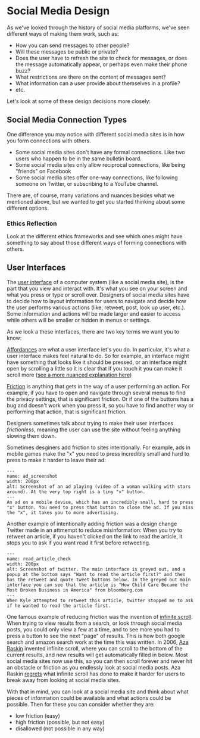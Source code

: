 # Social Media Design

As we've looked through the history of social media platforms, we've seen different ways of making them work, such as:
- How you can send messages to other people?
- Will these messages be public or private?
- Does the user have to refresh the site to check for messages, or does the message automatically appear, or perhaps even make their phone buzz?
- What restrictions are there on the content of messages sent?
- What information can a user provide about themselves in a profile?
- etc.

Let's look at some of these design decisions more closely:

## Social Media Connection Types

One difference you may notice with different social media sites is in how you form connections with others.
- Some social media sites don't have any formal connections. Like two users who happen to be in the same bulletin board.
- Some social media sites only allow reciprocal connections, like being "friends" on Facebook
- Some social media sites offer one-way connections, like following someone on Twitter, or subscribing to a YouTube channel.

There are, of course, many variations and nuances besides what we mentioned above, but we wanted to get you started thinking about some different options.

### Ethics Reflection
Look at the different ethics frameworks and see which ones might have something to say about those different ways of forming connections with others.


## User Interfaces

The [user interface](https://en.wikipedia.org/wiki/User_interface) of a computer system (like a social media site), is the part that you view and interact with. It's what you see on your screen and what you press or type or scroll over. Designers of social media sites have to decide how to layout information for users to navigate and decide how the user performs various actions (like, retweet, post, look up user, etc.). Some information and actions will be made larger and easier to access while others will be smaller or hidden in menus or settings.

As we look a these interfaces, there are two key terms we want you to know:

[Affordances](https://en.wikipedia.org/wiki/Affordance#As_perceived_action_possibilities) are what a user interface let's you do. In particular, it's what a user interface makes feel natural to do. So for example, an interface might have something that looks like it should be pressed, or an interface might open by scrolling a little so it is clear that if you touch it you can make it scroll more ([see a more nuanced explanation here](https://www.interaction-design.org/literature/topics/affordances))

[Friction](https://www.fullstory.com/user-friction) is anything that gets in the way of a user performing an action. For example, if you have to open and navigate through several menus to find the privacy settings, that is significant friction. Or if one of the buttons has a bug and doesn't work when you press it, so you have to find another way or performing that action, that is significant friction.

Designers sometimes talk about trying to make their user interfaces _frictionless_, meaning the user can use the site without feeling anything slowing them down.

Sometimes desginers add friction to sites intentionally. For example, ads in mobile games make the "x" you need to press incredibly small and hard to press to make it harder to leave their ad:

```{figure} ad_screenshot.jpg
---
name: ad_screenshot
width: 200px
alt: Screenshot of an ad playing (video of a woman walking with stars around). At the very top right is a tiny "x" button.
---
An ad on a mobile device, which has an incredibly small, hard to press "x" button. You need to press that button to close the ad. If you miss the "x", it takes you to more advertising.
```

Another example of intentionally adding friction was a design change Twitter made in an attmempt to reduce misinformation: When you try to retweet an article, if you haven't clicked on the link to read the article, it stops you to ask if you want read it first before retweeting.

```{figure} read_article_check.jpg
---
name: read_article_check
width: 200px
alt: Screenshot of twitter. The main interface is greyed out, and a popup at the bottom says "Want to read the article first?" and then has the retweet and quote tweet buttons below. In the greyed out main interface you can see that the article is "How Child Care Became the Most Broken Business in America" from bloomberg.com
---
When Kyle attempted to retweet this article, twitter stopped me to ask if he wanted to read the article first.
```



One famous example of reducing friction was the invention of [infinite scroll](https://en.wikipedia.org/wiki/Scrolling#Infinite_scrolling). When trying to view results from a search, or look through social media posts, you could only view a few at a time, and to see more you had to press a button to see the next "page" of results. This is how both google search and amazon search work at the time this was written. In 2006, [Aza Raskin](https://en.wikipedia.org/wiki/Aza_Raskin) invented infinite scroll, where you can scroll to the bottom of the current results, and new results will get automatically filled in below. Most social media sites now use this, so you can then scroll forever and never hit an obstacle or friction as you endlessly look at social media posts. Aza Raskin [regrets](https://www.thetimes.co.uk/article/i-m-so-sorry-says-inventor-of-endless-online-scrolling-9lrv59mdk) what infinite scroll has done to make it harder for users to break away from looking at social media sites.



With that in mind, you can look at a social media site and think about what pieces of information could be available and what actions could be possible. Then for these you can consider whether they are:
- low friction (easy)
- high friction (possible, but not easy)
- disallowed (not possible in any way)
